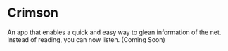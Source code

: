 # Crimson

An app that enables a quick and easy way to glean information of the net. Instead of reading, you can now listen. (Coming Soon)
